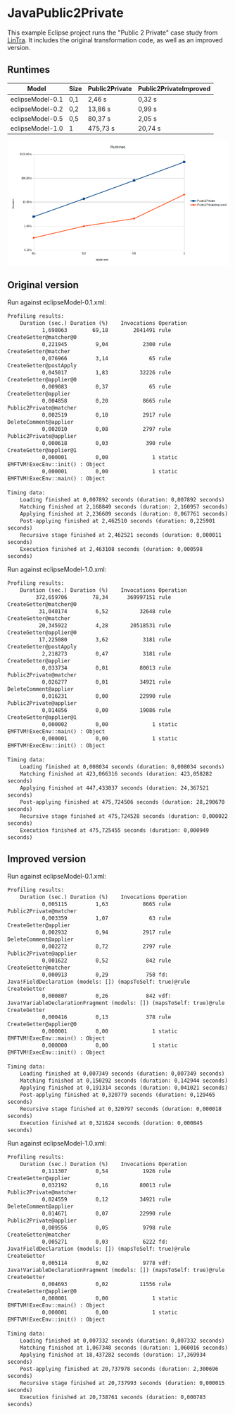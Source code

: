 # JavaPublic2Private
This example Eclipse project runs the "Public 2 Private" case study from [LinTra](https://atenea.lcc.uma.es/projects/LinTra.html). It includes the original transformation code, as well as an improved version.

## Runtimes

| Model            | Size | Public2Private | Public2PrivateImproved |
|------------------|------|----------------|------------------------|
| eclipseModel-0.1 | 0,1  | 2,46 s         | 0,32 s                 |
| eclipseModel-0.2 | 0,2  | 13,86 s        | 0,99 s                 |
| eclipseModel-0.5 | 0,5  | 80,37 s        | 2,05 s                 |
| eclipseModel-1.0 | 1    | 475,73 s       | 20,74 s                |

![Runtime statistics](Statistics.png "Statistics")

## Original version

Run against eclipseModel-0.1.xml:

```
Profiling results:
	Duration (sec.)	Duration (%)	Invocations	Operation
	       1,698063	       69,18	    2041491	rule CreateGetter@matcher@0
	       0,221945	        9,04	       2300	rule CreateGetter@matcher
	       0,076966	        3,14	         65	rule CreateGetter@postApply
	       0,045017	        1,83	      32226	rule CreateGetter@applier@0
	       0,009083	        0,37	         65	rule CreateGetter@applier
	       0,004858	        0,20	       8665	rule Public2Private@matcher
	       0,002519	        0,10	       2917	rule DeleteComment@applier
	       0,002010	        0,08	       2797	rule Public2Private@applier
	       0,000618	        0,03	        390	rule CreateGetter@applier@1
	       0,000001	        0,00	          1	static EMFTVM!ExecEnv::init() : Object
	       0,000001	        0,00	          1	static EMFTVM!ExecEnv::main() : Object

Timing data:
	Loading finished at 0,007892 seconds (duration: 0,007892 seconds)
	Matching finished at 2,168849 seconds (duration: 2,160957 seconds)
	Applying finished at 2,236609 seconds (duration: 0,067761 seconds)
	Post-applying finished at 2,462510 seconds (duration: 0,225901 seconds)
	Recursive stage finished at 2,462521 seconds (duration: 0,000011 seconds)
	Execution finished at 2,463108 seconds (duration: 0,000598 seconds)
```

Run against eclipseModel-1.0.xml:

```
Profiling results:
	Duration (sec.)	Duration (%)	Invocations	Operation
	     372,659706	       78,34	  369997151	rule CreateGetter@matcher@0
	      31,040174	        6,52	      32648	rule CreateGetter@matcher
	      20,345922	        4,28	   20518531	rule CreateGetter@applier@0
	      17,225080	        3,62	       3181	rule CreateGetter@postApply
	       2,218273	        0,47	       3181	rule CreateGetter@applier
	       0,033734	        0,01	      80013	rule Public2Private@matcher
	       0,026277	        0,01	      34921	rule DeleteComment@applier
	       0,016231	        0,00	      22990	rule Public2Private@applier
	       0,014856	        0,00	      19086	rule CreateGetter@applier@1
	       0,000002	        0,00	          1	static EMFTVM!ExecEnv::main() : Object
	       0,000001	        0,00	          1	static EMFTVM!ExecEnv::init() : Object

Timing data:
	Loading finished at 0,008034 seconds (duration: 0,008034 seconds)
	Matching finished at 423,066316 seconds (duration: 423,058282 seconds)
	Applying finished at 447,433837 seconds (duration: 24,367521 seconds)
	Post-applying finished at 475,724506 seconds (duration: 28,290670 seconds)
	Recursive stage finished at 475,724528 seconds (duration: 0,000022 seconds)
	Execution finished at 475,725455 seconds (duration: 0,000949 seconds)
```

## Improved version

Run against eclipseModel-0.1.xml:

```
Profiling results:
	Duration (sec.)	Duration (%)	Invocations	Operation
	       0,005115	        1,63	       8665	rule Public2Private@matcher
	       0,003359	        1,07	         63	rule CreateGetter@applier
	       0,002932	        0,94	       2917	rule DeleteComment@applier
	       0,002272	        0,72	       2797	rule Public2Private@applier
	       0,001622	        0,52	        842	rule CreateGetter@matcher
	       0,000913	        0,29	        758	fd: Java!FieldDeclaration (models: []) (mapsToSelf: true)@rule CreateGetter
	       0,000807	        0,26	        842	vdf: Java!VariableDeclarationFragment (models: []) (mapsToSelf: true)@rule CreateGetter
	       0,000416	        0,13	        378	rule CreateGetter@applier@0
	       0,000001	        0,00	          1	static EMFTVM!ExecEnv::main() : Object
	       0,000000	        0,00	          1	static EMFTVM!ExecEnv::init() : Object

Timing data:
	Loading finished at 0,007349 seconds (duration: 0,007349 seconds)
	Matching finished at 0,150292 seconds (duration: 0,142944 seconds)
	Applying finished at 0,191314 seconds (duration: 0,041021 seconds)
	Post-applying finished at 0,320779 seconds (duration: 0,129465 seconds)
	Recursive stage finished at 0,320797 seconds (duration: 0,000018 seconds)
	Execution finished at 0,321624 seconds (duration: 0,000845 seconds)
```

Run against eclipseModel-1.0.xml:

```
Profiling results:
	Duration (sec.)	Duration (%)	Invocations	Operation
	       0,111307	        0,54	       1926	rule CreateGetter@applier
	       0,032192	        0,16	      80013	rule Public2Private@matcher
	       0,024559	        0,12	      34921	rule DeleteComment@applier
	       0,014671	        0,07	      22990	rule Public2Private@applier
	       0,009556	        0,05	       9798	rule CreateGetter@matcher
	       0,005271	        0,03	       6222	fd: Java!FieldDeclaration (models: []) (mapsToSelf: true)@rule CreateGetter
	       0,005114	        0,02	       9778	vdf: Java!VariableDeclarationFragment (models: []) (mapsToSelf: true)@rule CreateGetter
	       0,004693	        0,02	      11556	rule CreateGetter@applier@0
	       0,000001	        0,00	          1	static EMFTVM!ExecEnv::main() : Object
	       0,000001	        0,00	          1	static EMFTVM!ExecEnv::init() : Object

Timing data:
	Loading finished at 0,007332 seconds (duration: 0,007332 seconds)
	Matching finished at 1,067348 seconds (duration: 1,060016 seconds)
	Applying finished at 18,437282 seconds (duration: 17,369934 seconds)
	Post-applying finished at 20,737978 seconds (duration: 2,300696 seconds)
	Recursive stage finished at 20,737993 seconds (duration: 0,000015 seconds)
	Execution finished at 20,738761 seconds (duration: 0,000783 seconds)
```
